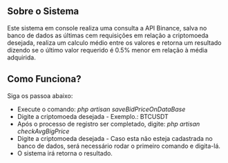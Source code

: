 
## Sobre o Sistema

Este sistema em console realiza uma consulta a API Binance, salva no banco de dados as últimas cem requisições em relação a criptomoeda desejada, realiza um calculo médio entre os valores e retorna um resultado dizendo se o último valor requerido é 0.5% menor em relação à média adquirida.

## Como Funciona?

Siga os passoa abaixo:


- Execute o comando: *php artisan saveBidPriceOnDataBase* 
- Digite a criptomoeda desejada - Exemplo.: BTCUSDT
- Após o processo de registro ser completado, digite:  *php artisan checkAvgBigPrice*
- Digite a criptomoeda desejada - Caso esta não esteja cadastrada no banco de dados, será necessário rodar o primeiro comando e digita-lá.
- O sistema irá retorna o resultado.

